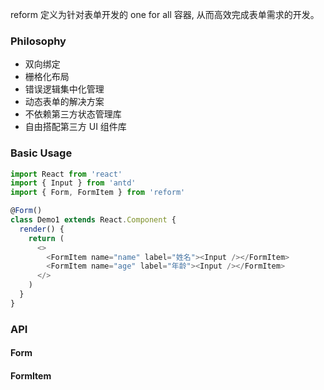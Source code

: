 reform 定义为针对表单开发的 one for all 容器, 从而高效完成表单需求的开发。

### Philosophy

* 双向绑定
* 栅格化布局
* 错误逻辑集中化管理
* 动态表单的解决方案
* 不依赖第三方状态管理库
* 自由搭配第三方 UI 组件库

### Basic Usage

```js
import React from 'react'
import { Input } from 'antd'
import { Form, FormItem } from 'reform'

@Form()
class Demo1 extends React.Component {
  render() {
    return (
      <>
        <FormItem name="name" label="姓名"><Input /></FormItem>
        <FormItem name="age" label="年龄"><Input /></FormItem>
      </>
    )
  }
}
```

### API

#### Form

#### FormItem

<!-- | 属性 | 意义 | 必填 | 默认 |
| :-: | :-: | :-: | :-: |
| name | 表单中相应字段的名字 | 是 |  |
| label | 表单的名字 |  |  |
| colon | 是否带分号 |  |  | -->

